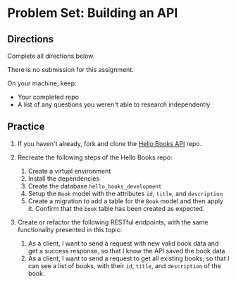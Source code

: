 # Problem Set: Building an API

## Directions

Complete all directions below.

There is no submission for this assignment.

On your machine, keep:

- Your completed repo
- A list of any questions you weren't able to research independently

## Practice

1. If you haven't already, fork and clone the [Hello Books API](https://github.com/AdaGold/hello-books-api) repo.
1. Recreate the following steps of the Hello Books repo:
   1. Create a virtual environment
   1. Install the dependencies
   1. Create the database `hello_books_development`
   1. Setup the `Book` model with the attributes `id`, `title`, and `description`
   1. Create a migration to add a table for the `Book` model and then apply it. Confirm that the `book` table has been created as expected.

1. Create or refactor the following RESTful endpoints, with the same functionality presented in this topic:
   1. As a client, I want to send a request with new valid book data and get a success response, so that I know the API saved the book data
   1. As a client, I want to send a request to get all existing books, so that I can see a list of books, with their `id`, `title`, and `description` of the book.
